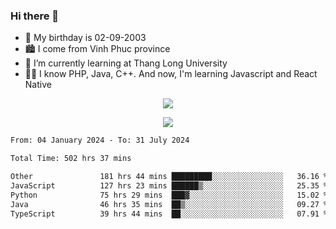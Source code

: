 ### Hi there 👋
- 🎂 My birthday is 02-09-2003
- 🏙️ I come from Vinh Phuc province
- 🌱 I’m currently learning at Thang Long University
- 🧑‍💻 I know PHP, Java, C++. And now, I'm learning Javascript and React Native
<p align="center"><img src="https://github-readme-stats.vercel.app/api?username=tmquang0209&show_icons=true&theme=gradient"></p>
<p align="center"><img src="https://github-readme-stats.vercel.app/api/top-langs/?username=tmquang0209&hide=scss,css&langs_count=10"></p>
<!--START_SECTION:waka-->

```txt
From: 04 January 2024 - To: 31 July 2024

Total Time: 502 hrs 37 mins

Other               181 hrs 44 mins █████████░░░░░░░░░░░░░░░░   36.16 %
JavaScript          127 hrs 23 mins ██████▒░░░░░░░░░░░░░░░░░░   25.35 %
Python              75 hrs 29 mins  ███▓░░░░░░░░░░░░░░░░░░░░░   15.02 %
Java                46 hrs 35 mins  ██▒░░░░░░░░░░░░░░░░░░░░░░   09.27 %
TypeScript          39 hrs 44 mins  ██░░░░░░░░░░░░░░░░░░░░░░░   07.91 %
```

<!--END_SECTION:waka-->
